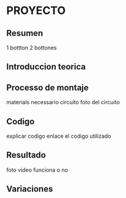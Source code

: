 # PROYECTO

## Resumen
1 bottton 
2 bottones


## Introduccion teorica


## Processo de montaje
materials necessario 
circuito
foto del circuito


## Codigo
explicar codigo
enlace el codigo utilizado




## Resultado
foto video funciona o no




## Variaciones

